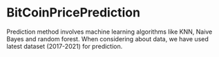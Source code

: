 # BitCoinPricePrediction
Prediction method involves machine learning algorithms like KNN, Naive Bayes and random forest. When considering about data, we have used latest dataset (2017-2021) for prediction. 
